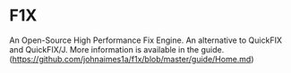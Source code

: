 F1X
===

An Open-Source High Performance Fix Engine. An alternative to QuickFIX and QuickFIX/J. More information is available in the guide. (https://github.com/johnaimes1a/f1x/blob/master/guide/Home.md)

